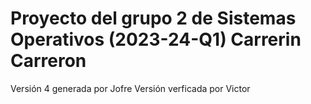 # Proyecto del grupo 2 de Sistemas Operativos (2023-24-Q1) Carrerin Carreron

Versión 4 generada por Jofre 
Versión verficada por Victor
    
    
